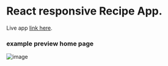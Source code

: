 # React responsive Recipe App.

Live app [link here](https://mythu-recipe-app.netlify.app/).

### example preview home page
![image](https://user-images.githubusercontent.com/113460532/202252553-4a846356-ee64-46fd-a956-7590050bec1f.png)
